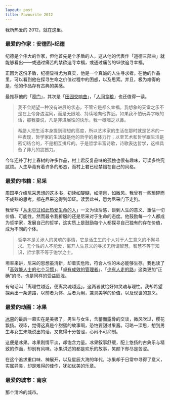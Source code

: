 ```yaml
---
layout: post  
title: Favourite 2012
---
```


我所热爱的 2012，就在这里。

### 最爱的作家：安德烈•纪德

纪德是个伟大的作家，但他首先是个矛盾的人，这从他的代表作「道德三部曲」就能够看出——或通过痛苦的禁欲追寻幸福，或通过痛苦的纵欲追寻幸福。

正因为这份矛盾，纪德显得尤为真实，他是一个真诚的人生寻求者。在他的作品里，可以看到他在探寻生命之价值过程中的困惑，以及思索。并且，极为难得的是，他的作品存有古典的美感。

最推荐他的「[窄门](http://book.douban.com/subject/4246979/)」，其次是「[田园交响曲](http://book.douban.com/subject/6428818/)」，「[人间食粮](http://book.douban.com/subject/7916079/)」也还值得一读。

> 我不会期望一种没有进展的状态，不管它是都么幸福。我想象的天堂之乐不是在上帝身边混同，而是无限地、持续地向他靠近。如果我不怕玩弄字眼的话，那我要说，凡是非进展性的快乐，我一概嗤之以鼻。

> 希腊人把生活本身提到理想的高度，所以艺术家的生活在那时就是艺术的一种表现，哲学家的生活就是他的哲学的身体力行；以至艺术和哲学跟生活是密切结合的，不是相互排斥的。于是哲学丰富诗歌，诗歌表达哲学，这样具备了非凡的震撼力。

今年还补了村上春树的许多作品，村上君反复品味的孤独也很有趣味，可读多终究腻烦。人生毕竟有着许多的形态，而村上君已经禁锢在自己的风格。

### 最爱的书籍：尼采

周国平介绍尼采思想的这本书，初读如醍醐，如清泉，如微风。我曾有一些琐碎而不成熟的思考，都在尼采这得到印证。读罢此书，愿为尼采门下走狗。

我曾写「[从未见过如此热爱生命的人](http://light.ht/2012/11/06/nietzsche)」一文为读后感，谈到人生的意义、重估一切价值、可能性。然而最令我折服的还是尼采对于生命的态度。他鼓励每一个人都成为哲学家，发展自己的哲学，这实质上是鼓励每个人都探寻自己独有的存在价值，成为不同的个体。

> 哲学本是关涉人的灵魂的事情，它是活生生的个人对于人生意义的不懈寻求。无个性的人不能爱，离开人生意义的寻求无所谓智慧。智慧不等于知识，哲学家不等于饱学之士。

坦率来讲，尼采的思想虽清新，却着实危险，符合人性的未必能够生存。我也读了「[高效能人士的七个习惯](http://book.douban.com/subject/1048007/)」、「[卓有成效的管理者](http://book.douban.com/subject/1322025/)」、「[少有人走的路](http://book.douban.com/subject/1775691/)」这类更加“正确”的书，也是同样的受益匪浅。

有句话叫「离理性越近，便离灵魂越远」，这两者就恰好如灵魂与理性。我却希望探索出一条道路，以前者为体、后者为用，兼具美学的价值，以及现世的意义。

### 最爱的动画：冰果

[冰果](http://movie.douban.com/subject/10001418/)的最后一幕实在是美极了，男生与女生，含蓄而露骨的交谈，微风吹过，樱花飘扬。观毕，觉得这真是个甜蜜的故事啊，恐怕要甜过果酱。可略一深思，想到男生与女生未能说出的话，又觉得十分苦涩，心闷不可抑制。

这便是冰果。冰果剧情平淡，却饱含力量。冰果叙事舒缓，配上悠扬的古典乐与精致的作画，却别有风味。冰果讲述的都是欢乐的故事，笑颜下却尽是苦涩。

在这个追求重口味、神展开，以及星辰大海的年代，冰果却于日常中寻得了意义，实属异类，却是难得的佳作，犹如优美的乐章。

### 最爱的城市：南京

那个清冷的城市。